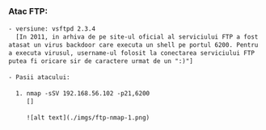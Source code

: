 ### Atac FTP:

    - versiune: vsftpd 2.3.4
      [In 2011, in arhiva de pe site-ul oficial al serviciului FTP a fost atasat un virus backdoor care executa un shell pe portul 6200. Pentru a executa virusul, username-ul folosit la conectarea serviciului FTP putea fi oricare sir de caractere urmat de un ":)"]

    - Pasii atacului:
      
      1. nmap -sSV 192.168.56.102 -p21,6200
         []
         
         ![alt text](./imgs/ftp-nmap-1.png)
